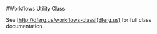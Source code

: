 #Workflows Utility Class

See [http://dferg.us/workflows-class](dferg.us) for full class documentation.